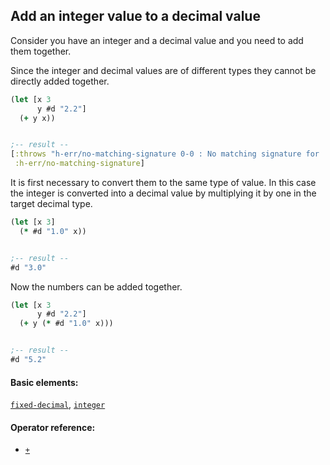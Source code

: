 <!---
  This markdown file was generated. Do not edit.
  -->

## Add an integer value to a decimal value

Consider you have an integer and a decimal value and you need to add them together.

Since the integer and decimal values are of different types they cannot be directly added together.

```clojure
(let [x 3
      y #d "2.2"]
  (+ y x))


;-- result --
[:throws "h-err/no-matching-signature 0-0 : No matching signature for '+'"
 :h-err/no-matching-signature]
```

It is first necessary to convert them to the same type of value. In this case the integer is converted into a decimal value by multiplying it by one in the target decimal type.

```clojure
(let [x 3]
  (* #d "1.0" x))


;-- result --
#d "3.0"
```

Now the numbers can be added together.

```clojure
(let [x 3
      y #d "2.2"]
  (+ y (* #d "1.0" x)))


;-- result --
#d "5.2"
```

#### Basic elements:

[`fixed-decimal`](../halite-basic-syntax-reference.md#fixed-decimal), [`integer`](../halite-basic-syntax-reference.md#integer)

#### Operator reference:

* [`+`](../halite-full-reference.md#_A)


